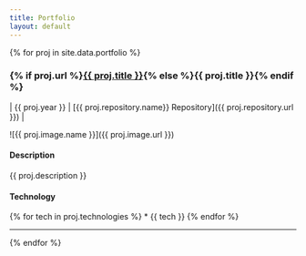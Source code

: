 ```yaml
---
title: Portfolio
layout: default
---
```


{% for proj in site.data.portfolio %}
### {% if proj.url %}[{{ proj.title }}]({{proj.url}}){% else %}{{ proj.title }}{% endif %}

| {{ proj.year }} | [{{ proj.repository.name}} Repository]({{ proj.repository.url }}) | 

![{{ proj.image.name }}]({{ proj.image.url }})

#### Description
{{ proj.description }}

#### Technology
{% for tech in proj.technologies %} * {{ tech }}
{% endfor %}

----
{% endfor %}
